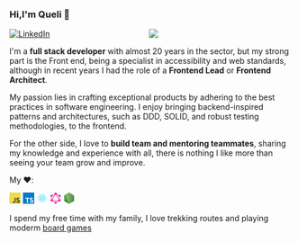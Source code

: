 ### Hi,I'm Queli 👋

 <a href="https://app.daily.dev/quelicm" target="_blank">
    <img
      margin-top="-10px"
      width="256"
      align="right"
      src="https://api.daily.dev/devcards/740d873e8c9347688c625e92e6459fe9.png?r=x5n"
    />
  </a>

<a href="https://www.linkedin.com/in/quelicoto/">
    <img
      src="https://img.shields.io/static/v1?logo=linkedin&style=flat-square&color=0072b1&label=LinkedIn&message=%E2%98%86"
      alt="LinkedIn"
    />
  </a>



<div align="left">

I'm a **full stack developer** with almost 20 years in the sector, but my strong part is the Front end, being a specialist in accessibility and web standards, although in recent years I had the role of a **Frontend Lead** or **Frontend Architect**.

My passion lies in crafting exceptional products by adhering to the best practices in software engineering. I enjoy bringing backend-inspired patterns and architectures, such as DDD, SOLID, and robust testing methodologies, to the frontend.

For the other side, I love to **build team and mentoring teammates**, sharing my knowledge and experience with all, there is nothing I like more than seeing your team grow and improve.


My ♥️:
<p>
<code><img height="20" alt="javascript" src="https://raw.githubusercontent.com/github/explore/80688e429a7d4ef2fca1e82350fe8e3517d3494d/topics/javascript/javascript.png"></code>
<code><img height="20" alt="typescript" src="https://raw.githubusercontent.com/github/explore/80688e429a7d4ef2fca1e82350fe8e3517d3494d/topics/typescript/typescript.png"></code>
<code><img height="20" alt="react" src="https://raw.githubusercontent.com/github/explore/80688e429a7d4ef2fca1e82350fe8e3517d3494d/topics/react/react.png"></code>
<code><img height="20" alt="graphql" src="https://raw.githubusercontent.com/github/explore/5c058a388828bb5fde0bcafd4bc867b5bb3f26f3/topics/graphql/graphql.png"></code>
<code><img height="20" alt="nodejs" src="https://raw.githubusercontent.com/github/explore/80688e429a7d4ef2fca1e82350fe8e3517d3494d/topics/nodejs/nodejs.png"></code>
</p>

I spend my free time with my family, I love trekking routes and playing moderm [board games](https://boardgamegeek.com/user/quelicm)
</div>
